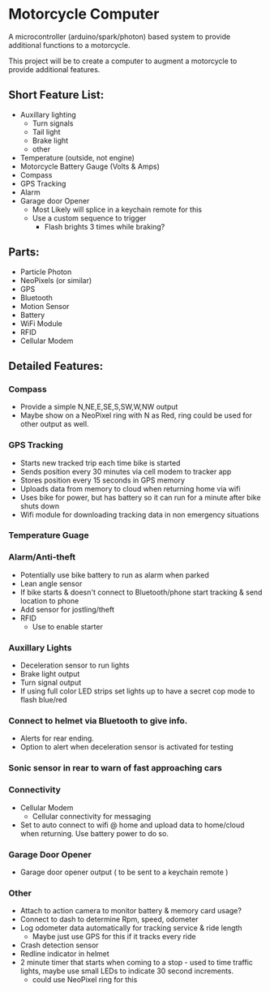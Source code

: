 # Motorcycle Computer
A microcontroller (arduino/spark/photon) based system to provide additional functions to a motorcycle.

This project will be to create a computer to augment a motorcycle to provide additional features.

## Short Feature List:
* Auxillary lighting
  * Turn signals
  * Tail light
  * Brake light
  * other
* Temperature (outside, not engine)
* Motorcycle Battery Gauge (Volts & Amps)
* Compass
* GPS Tracking
* Alarm
* Garage door Opener
  * Most Likely will splice in a keychain remote for this
  * Use a custom sequence to trigger
    * Flash brights 3 times while braking?

## Parts:
* Particle Photon
* NeoPixels (or similar)
* GPS
* Bluetooth
* Motion Sensor
* Battery
* WiFi Module
* RFID
* Cellular Modem

## Detailed Features:
### Compass
  * Provide a simple N,NE,E,SE,S,SW,W,NW output
  * Maybe show on a NeoPixel ring with N as Red, ring could be used for other output as well.
### GPS Tracking
  * Starts new tracked trip each time bike is started
  * Sends position every 30 minutes via cell modem to tracker app
  * Stores position every 15 seconds in GPS memory
  * Uploads data from memory to cloud when returning home via wifi
  * Uses bike for power, but has battery so it can run for a minute after bike shuts down
  * Wifi module for downloading tracking data in non emergency situations
### Temperature Guage
### Alarm/Anti-theft
  * Potentially use bike battery to run as alarm when parked
  * Lean angle sensor
  * If bike starts & doesn't connect to Bluetooth/phone start tracking & send location to phone
  * Add sensor for jostling/theft
  * RFID
	  * Use to enable starter
### Auxillary Lights
  * Deceleration sensor to run lights
  * Brake light output
  * Turn signal output
  * If using full color LED strips set lights up to have a secret cop mode to flash blue/red
### Connect to helmet via Bluetooth to give info.
  * Alerts for rear ending.
  * Option to alert when deceleration sensor is activated for testing
### Sonic sensor in rear to warn of fast approaching cars
### Connectivity
  * Cellular Modem
    * Cellular connectivity for  messaging
  * Set to auto connect to wifi @ home and upload data to home/cloud when returning. Use battery power to do so.
### Garage Door Opener
  * Garage door opener output ( to be sent to a keychain remote )
### Other
  * Attach to action camera to monitor battery & memory card usage?
  * Connect to dash to determine Rpm, speed, odometer
  * Log odometer data automatically for tracking service & ride length
    * Maybe just use GPS for this if it tracks every ride
  * Crash detection sensor
  * Redline indicator in helmet
  * 2 minute timer that starts when coming to a stop - used to time traffic lights, maybe use small LEDs to indicate 30 second increments.
    * could use NeoPixel ring for this
